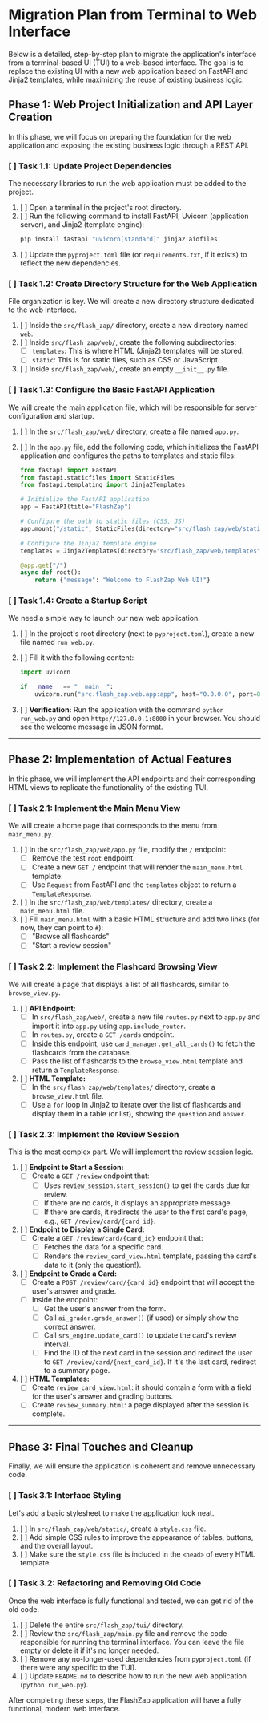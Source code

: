 # Migration Plan from Terminal to Web Interface

Below is a detailed, step-by-step plan to migrate the application's interface from a terminal-based UI (TUI) to a web-based interface. The goal is to replace the existing UI with a new web application based on FastAPI and Jinja2 templates, while maximizing the reuse of existing business logic.

## Phase 1: Web Project Initialization and API Layer Creation

In this phase, we will focus on preparing the foundation for the web application and exposing the existing business logic through a REST API.

### [ ] Task 1.1: Update Project Dependencies

The necessary libraries to run the web application must be added to the project.

1.  [ ] Open a terminal in the project's root directory.
2.  [ ] Run the following command to install FastAPI, Uvicorn (application server), and Jinja2 (template engine):
    ```bash
    pip install fastapi "uvicorn[standard]" jinja2 aiofiles
    ```
3.  [ ] Update the `pyproject.toml` file (or `requirements.txt`, if it exists) to reflect the new dependencies.

### [ ] Task 1.2: Create Directory Structure for the Web Application

File organization is key. We will create a new directory structure dedicated to the web interface.

1.  [ ] Inside the `src/flash_zap/` directory, create a new directory named `web`.
2.  [ ] Inside `src/flash_zap/web/`, create the following subdirectories:
    *   [ ] `templates`: This is where HTML (Jinja2) templates will be stored.
    *   [ ] `static`: This is for static files, such as CSS or JavaScript.
3.  [ ] Inside `src/flash_zap/web/`, create an empty `__init__.py` file.

### [ ] Task 1.3: Configure the Basic FastAPI Application

We will create the main application file, which will be responsible for server configuration and startup.

1.  [ ] In the `src/flash_zap/web/` directory, create a file named `app.py`.
2.  [ ] In the `app.py` file, add the following code, which initializes the FastAPI application and configures the paths to templates and static files:

    ```python
    from fastapi import FastAPI
    from fastapi.staticfiles import StaticFiles
    from fastapi.templating import Jinja2Templates

    # Initialize the FastAPI application
    app = FastAPI(title="FlashZap")

    # Configure the path to static files (CSS, JS)
    app.mount("/static", StaticFiles(directory="src/flash_zap/web/static"), name="static")

    # Configure the Jinja2 template engine
    templates = Jinja2Templates(directory="src/flash_zap/web/templates")

    @app.get("/")
    async def root():
        return {"message": "Welcome to FlashZap Web UI!"}
    ```

### [ ] Task 1.4: Create a Startup Script

We need a simple way to launch our new web application.

1.  [ ] In the project's root directory (next to `pyproject.toml`), create a new file named `run_web.py`.
2.  [ ] Fill it with the following content:

    ```python
    import uvicorn

    if __name__ == "__main__":
        uvicorn.run("src.flash_zap.web.app:app", host="0.0.0.0", port=8000, reload=True)
    ```

3.  [ ] **Verification:** Run the application with the command `python run_web.py` and open `http://127.0.0.1:8000` in your browser. You should see the welcome message in JSON format.

---

## Phase 2: Implementation of Actual Features

In this phase, we will implement the API endpoints and their corresponding HTML views to replicate the functionality of the existing TUI.

### [ ] Task 2.1: Implement the Main Menu View

We will create a home page that corresponds to the menu from `main_menu.py`.

1.  [ ] In the `src/flash_zap/web/app.py` file, modify the `/` endpoint:
    *   [ ] Remove the test `root` endpoint.
    *   [ ] Create a new `GET /` endpoint that will render the `main_menu.html` template.
    *   [ ] Use `Request` from FastAPI and the `templates` object to return a `TemplateResponse`.
2.  [ ] In the `src/flash_zap/web/templates/` directory, create a `main_menu.html` file.
3.  [ ] Fill `main_menu.html` with a basic HTML structure and add two links (for now, they can point to `#`):
    *   [ ] "Browse all flashcards"
    *   [ ] "Start a review session"

### [ ] Task 2.2: Implement the Flashcard Browsing View

We will create a page that displays a list of all flashcards, similar to `browse_view.py`.

1.  [ ] **API Endpoint:**
    *   [ ] In `src/flash_zap/web/`, create a new file `routes.py` next to `app.py` and import it into `app.py` using `app.include_router`.
    *   [ ] In `routes.py`, create a `GET /cards` endpoint.
    *   [ ] Inside this endpoint, use `card_manager.get_all_cards()` to fetch the flashcards from the database.
    *   [ ] Pass the list of flashcards to the `browse_view.html` template and return a `TemplateResponse`.
2.  [ ] **HTML Template:**
    *   [ ] In the `src/flash_zap/web/templates/` directory, create a `browse_view.html` file.
    *   [ ] Use a `for` loop in Jinja2 to iterate over the list of flashcards and display them in a table (or list), showing the `question` and `answer`.

### [ ] Task 2.3: Implement the Review Session

This is the most complex part. We will implement the review session logic.

1.  [ ] **Endpoint to Start a Session:**
    *   [ ] Create a `GET /review` endpoint that:
        *   [ ] Uses `review_session.start_session()` to get the cards due for review.
        *   [ ] If there are no cards, it displays an appropriate message.
        *   [ ] If there are cards, it redirects the user to the first card's page, e.g., `GET /review/card/{card_id}`.
2.  [ ] **Endpoint to Display a Single Card:**
    *   [ ] Create a `GET /review/card/{card_id}` endpoint that:
        *   [ ] Fetches the data for a specific card.
        *   [ ] Renders the `review_card_view.html` template, passing the card's data to it (only the question!).
3.  [ ] **Endpoint to Grade a Card:**
    *   [ ] Create a `POST /review/card/{card_id}` endpoint that will accept the user's answer and grade.
    *   [ ] Inside the endpoint:
        *   [ ] Get the user's answer from the form.
        *   [ ] Call `ai_grader.grade_answer()` (if used) or simply show the correct answer.
        *   [ ] Call `srs_engine.update_card()` to update the card's review interval.
        *   [ ] Find the ID of the next card in the session and redirect the user to `GET /review/card/{next_card_id}`. If it's the last card, redirect to a summary page.
4.  [ ] **HTML Templates:**
    *   [ ] Create `review_card_view.html`: it should contain a form with a field for the user's answer and grading buttons.
    *   [ ] Create `review_summary.html`: a page displayed after the session is complete.

---

## Phase 3: Final Touches and Cleanup

Finally, we will ensure the application is coherent and remove unnecessary code.

### [ ] Task 3.1: Interface Styling

Let's add a basic stylesheet to make the application look neat.

1.  [ ] In `src/flash_zap/web/static/`, create a `style.css` file.
2.  [ ] Add simple CSS rules to improve the appearance of tables, buttons, and the overall layout.
3.  [ ] Make sure the `style.css` file is included in the `<head>` of every HTML template.

### [ ] Task 3.2: Refactoring and Removing Old Code

Once the web interface is fully functional and tested, we can get rid of the old code.

1.  [ ] Delete the entire `src/flash_zap/tui/` directory.
2.  [ ] Review the `src/flash_zap/main.py` file and remove the code responsible for running the terminal interface. You can leave the file empty or delete it if it's no longer needed.
3.  [ ] Remove any no-longer-used dependencies from `pyproject.toml` (if there were any specific to the TUI).
4.  [ ] Update `README.md` to describe how to run the new web application (`python run_web.py`).

After completing these steps, the FlashZap application will have a fully functional, modern web interface. 